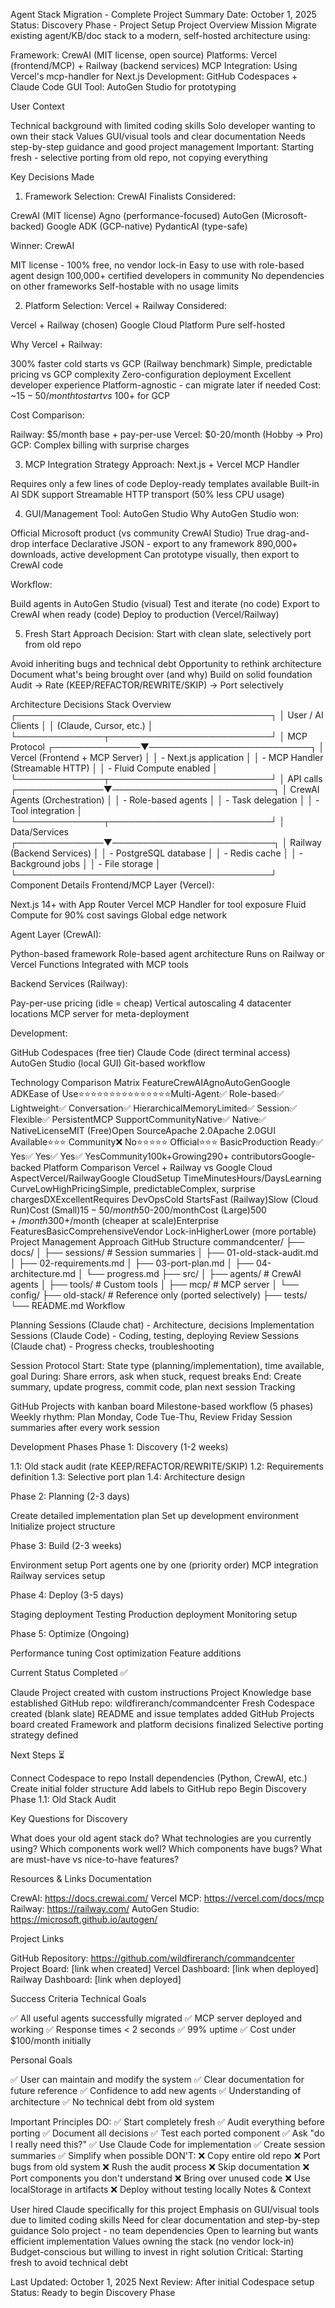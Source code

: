 Agent Stack Migration - Complete Project Summary
Date: October 1, 2025
Status: Discovery Phase - Project Setup
Project Overview
Mission
Migrate existing agent/KB/doc stack to a modern, self-hosted architecture using:

Framework: CrewAI (MIT license, open source)
Platforms: Vercel (frontend/MCP) + Railway (backend services)
MCP Integration: Using Vercel's mcp-handler for Next.js
Development: GitHub Codespaces + Claude Code
GUI Tool: AutoGen Studio for prototyping

User Context

Technical background with limited coding skills
Solo developer wanting to own their stack
Values GUI/visual tools and clear documentation
Needs step-by-step guidance and good project management
Important: Starting fresh - selective porting from old repo, not copying everything

Key Decisions Made
1. Framework Selection: CrewAI
Finalists Considered:

CrewAI (MIT license)
Agno (performance-focused)
AutoGen (Microsoft-backed)
Google ADK (GCP-native)
PydanticAI (type-safe)

Winner: CrewAI

MIT license - 100% free, no vendor lock-in
Easy to use with role-based agent design
100,000+ certified developers in community
No dependencies on other frameworks
Self-hostable with no usage limits

2. Platform Selection: Vercel + Railway
Considered:

Vercel + Railway (chosen)
Google Cloud Platform
Pure self-hosted

Why Vercel + Railway:

300% faster cold starts vs GCP (Railway benchmark)
Simple, predictable pricing vs GCP complexity
Zero-configuration deployment
Excellent developer experience
Platform-agnostic - can migrate later if needed
Cost: ~$15-50/month to start vs ~$100+ for GCP

Cost Comparison:

Railway: $5/month base + pay-per-use
Vercel: $0-20/month (Hobby → Pro)
GCP: Complex billing with surprise charges

3. MCP Integration Strategy
Approach: Next.js + Vercel MCP Handler

Requires only a few lines of code
Deploy-ready templates available
Built-in AI SDK support
Streamable HTTP transport (50% less CPU usage)

4. GUI/Management Tool: AutoGen Studio
Why AutoGen Studio won:

Official Microsoft product (vs community CrewAI Studio)
True drag-and-drop interface
Declarative JSON - export to any framework
890,000+ downloads, active development
Can prototype visually, then export to CrewAI code

Workflow:

Build agents in AutoGen Studio (visual)
Test and iterate (no code)
Export to CrewAI when ready (code)
Deploy to production (Vercel/Railway)

5. Fresh Start Approach
Decision: Start with clean slate, selectively port from old repo

Avoid inheriting bugs and technical debt
Opportunity to rethink architecture
Document what's being brought over (and why)
Build on solid foundation
Audit → Rate (KEEP/REFACTOR/REWRITE/SKIP) → Port selectively

Architecture Decisions
Stack Overview
┌─────────────────────────────────────────┐
│         User / AI Clients               │
│      (Claude, Cursor, etc.)             │
└──────────────┬──────────────────────────┘
               │ MCP Protocol
┌──────────────▼──────────────────────────┐
│    Vercel (Frontend + MCP Server)       │
│    - Next.js application                │
│    - MCP Handler (Streamable HTTP)      │
│    - Fluid Compute enabled              │
└──────────────┬──────────────────────────┘
               │ API calls
┌──────────────▼──────────────────────────┐
│    CrewAI Agents (Orchestration)        │
│    - Role-based agents                  │
│    - Task delegation                    │
│    - Tool integration                   │
└──────────────┬──────────────────────────┘
               │ Data/Services
┌──────────────▼──────────────────────────┐
│    Railway (Backend Services)           │
│    - PostgreSQL database                │
│    - Redis cache                        │
│    - Background jobs                    │
│    - File storage                       │
└─────────────────────────────────────────┘
Component Details
Frontend/MCP Layer (Vercel):

Next.js 14+ with App Router
Vercel MCP Handler for tool exposure
Fluid Compute for 90% cost savings
Global edge network

Agent Layer (CrewAI):

Python-based framework
Role-based agent architecture
Runs on Railway or Vercel Functions
Integrated with MCP tools

Backend Services (Railway):

Pay-per-use pricing (idle = cheap)
Vertical autoscaling
4 datacenter locations
MCP server for meta-deployment

Development:

GitHub Codespaces (free tier)
Claude Code (direct terminal access)
AutoGen Studio (local GUI)
Git-based workflow

Technology Comparison Matrix
FeatureCrewAIAgnoAutoGenGoogle ADKEase of Use⭐⭐⭐⭐⭐⭐⭐⭐⭐⭐⭐⭐⭐⭐⭐Multi-Agent✅ Role-based✅ Lightweight✅ Conversation✅ HierarchicalMemoryLimited✅ Session✅ Flexible✅ PersistentMCP SupportCommunityNative✅ Native✅ NativeLicenseMIT (Free)Open SourceApache 2.0Apache 2.0GUI Available⭐⭐⭐ Community❌ No⭐⭐⭐⭐⭐ Official⭐⭐⭐ BasicProduction Ready✅ Yes✅ Yes✅ Yes✅ YesCommunity100k+Growing290+ contributorsGoogle-backed
Platform Comparison
Vercel + Railway vs Google Cloud
AspectVercel/RailwayGoogle CloudSetup TimeMinutesHours/DaysLearning CurveLowHighPricingSimple, predictableComplex, surprise chargesDXExcellentRequires DevOpsCold StartsFast (Railway)Slow (Cloud Run)Cost (Small)$15-50/month$50-200/monthCost (Large)$500+/month$300+/month (cheaper at scale)Enterprise FeaturesBasicComprehensiveVendor Lock-inHigherLower (more portable)
Project Management Approach
GitHub Structure
commandcenter/
├── docs/
│   ├── sessions/           # Session summaries
│   ├── 01-old-stack-audit.md
│   ├── 02-requirements.md
│   ├── 03-port-plan.md
│   ├── 04-architecture.md
│   └── progress.md
├── src/
│   ├── agents/            # CrewAI agents
│   ├── tools/             # Custom tools
│   ├── mcp/               # MCP server
│   └── config/
├── old-stack/             # Reference only (ported selectively)
├── tests/
└── README.md
Workflow

Planning Sessions (Claude chat) - Architecture, decisions
Implementation Sessions (Claude Code) - Coding, testing, deploying
Review Sessions (Claude chat) - Progress checks, troubleshooting

Session Protocol
Start: State type (planning/implementation), time available, goal
During: Share errors, ask when stuck, request breaks
End: Create summary, update progress, commit code, plan next session
Tracking

GitHub Projects with kanban board
Milestone-based workflow (5 phases)
Weekly rhythm: Plan Monday, Code Tue-Thu, Review Friday
Session summaries after every work session

Development Phases
Phase 1: Discovery (1-2 weeks)

1.1: Old stack audit (rate KEEP/REFACTOR/REWRITE/SKIP)
1.2: Requirements definition
1.3: Selective port plan
1.4: Architecture design

Phase 2: Planning (2-3 days)

Create detailed implementation plan
Set up development environment
Initialize project structure

Phase 3: Build (2-3 weeks)

Environment setup
Port agents one by one (priority order)
MCP integration
Railway services setup

Phase 4: Deploy (3-5 days)

Staging deployment
Testing
Production deployment
Monitoring setup

Phase 5: Optimize (Ongoing)

Performance tuning
Cost optimization
Feature additions

Current Status
Completed ✅

Claude Project created with custom instructions
Project Knowledge base established
GitHub repo: wildfireranch/commandcenter
Fresh Codespace created (blank slate)
README and issue templates added
GitHub Projects board created
Framework and platform decisions finalized
Selective porting strategy defined

Next Steps ⏳

Connect Codespace to repo
Install dependencies (Python, CrewAI, etc.)
Create initial folder structure
Add labels to GitHub repo
Begin Discovery Phase 1.1: Old Stack Audit

Key Questions for Discovery

What does your old agent stack do?
What technologies are you currently using?
Which components work well?
Which components have bugs?
What are must-have vs nice-to-have features?

Resources & Links
Documentation

CrewAI: https://docs.crewai.com/
Vercel MCP: https://vercel.com/docs/mcp
Railway: https://railway.com/
AutoGen Studio: https://microsoft.github.io/autogen/

Project Links

GitHub Repository: https://github.com/wildfireranch/commandcenter
Project Board: [link when created]
Vercel Dashboard: [link when deployed]
Railway Dashboard: [link when deployed]

Success Criteria
Technical Goals

✅ All useful agents successfully migrated
✅ MCP server deployed and working
✅ Response times < 2 seconds
✅ 99% uptime
✅ Cost under $100/month initially

Personal Goals

✅ User can maintain and modify the system
✅ Clear documentation for future reference
✅ Confidence to add new agents
✅ Understanding of architecture
✅ No technical debt from old system

Important Principles
DO:
✅ Start completely fresh
✅ Audit everything before porting
✅ Document all decisions
✅ Test each ported component
✅ Ask "do I really need this?"
✅ Use Claude Code for implementation
✅ Create session summaries
✅ Simplify when possible
DON'T:
❌ Copy entire old repo
❌ Port bugs from old system
❌ Rush the audit process
❌ Skip documentation
❌ Port components you don't understand
❌ Bring over unused code
❌ Use localStorage in artifacts
❌ Deploy without testing locally
Notes & Context

User hired Claude specifically for this project
Emphasis on GUI/visual tools due to limited coding skills
Need for clear documentation and step-by-step guidance
Solo project - no team dependencies
Open to learning but wants efficient implementation
Values owning the stack (no vendor lock-in)
Budget-conscious but willing to invest in right solution
Critical: Starting fresh to avoid technical debt


Last Updated: October 1, 2025
Next Review: After initial Codespace setup
Status: Ready to begin Discovery Phase